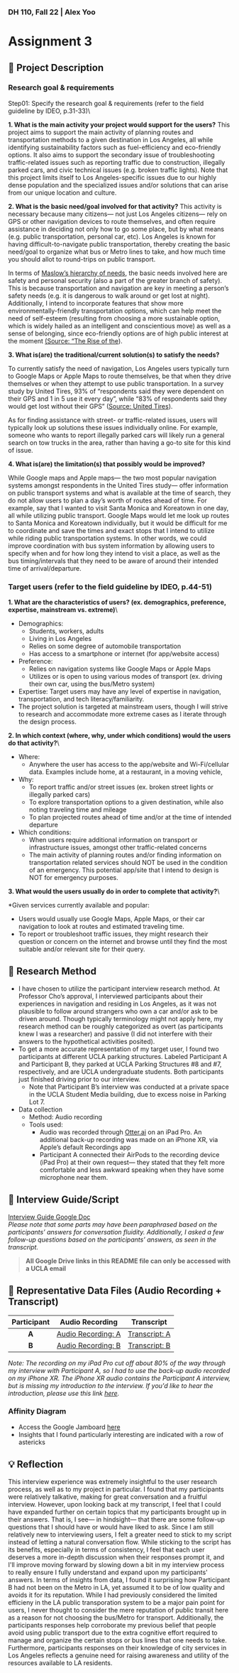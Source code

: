 ### DH 110, Fall 22 | Alex Yoo
# Assignment 3
## :small_blue_diamond: Project Description

### Research goal & requirements

Step01: Specify the research goal & requirements (refer to the field guideline by IDEO, p.31-33)\

**1. What is the main activity your project would support for the users?**
This project aims to support the main activity of planning routes and transportation methods to a given destination in Los Angeles, all while identifying sustainability factors such as fuel-efficiency and eco-friendly options. It also aims to support the secondary issue of troubleshooting traffic-related issues such as reporting traffic due to construction, illegally parked cars, and civic technical issues (e.g. broken traffic lights). Note that this project limits itself to Los Angeles-specific issues due to our highly dense population and the specialized issues and/or solutions that can arise from our unique location and culture.

**2. What is the basic need/goal involved for that activity?**
This activity is necessary because many citizens— not just Los Angeles citizens— rely on GPS or other navigation devices to route themselves, and often require assistance in deciding not only how to go some place, but by what means (e.g. public transportation, personal car, etc). Los Angeles is known for having difficult-to-navigate public transportation, thereby creating the basic need/goal to organize what bus or Metro lines to take, and how much time you should allot to round-trips on public transport.

In terms of [Maslow’s hierarchy of needs](https://en.wikipedia.org/wiki/Maslow%27s_hierarchy_of_needs), the basic needs involved here are safety and personal security (also a part of the greater branch of safety). This is because transportation and navigation are key in meeting a person’s safety needs (e.g. it is dangerous to walk around or get lost at night). Additionally, I intend to incorporate features that show more environmentally-friendly transportation options, which can help meet the need of self-esteem (resulting from choosing a more sustainable option, which is widely hailed as an intelligent and conscientious move) as well as a sense of belonging, since eco-friendly options are of high public interest at the moment [(Source: “The Rise of the](https://www.strategy-business.com/article/The-rise-of-the-eco-friendly-consumer)). 

**3. What is(are) the traditional/current solution(s) to satisfy the needs?**

To currently satisfy the need of navigation, Los Angeles users typically turn to Google Maps or Apple Maps to route themselves, be that when they drive themselves or when they attempt to use public transportation. In a survey study by United Tires, 93% of “respondents said they were dependent on their GPS and 1 in 5 use it every day”, while “83% of respondents said they would get lost without their GPS” ([Source: United Tires](https://www.utires.com/articles/where-drivers-need-gps-the-most/)).

As for finding assistance with street- or traffic-related issues, users will typically look up solutions these issues individually online. For example, someone who wants to report illegally parked cars will likely run a general search on tow trucks in the area, rather than having a go-to site for this kind of issue. 

**4. What is(are) the limitation(s) that possibly would be improved?**

While Google maps and Apple maps— the two most popular navigation systems amongst respondents in the United Tires study— offer information on public transport systems and what is available at the time of search, they do not allow users to plan a day’s worth of routes ahead of time. For example, say that I wanted to visit Santa Monica and Koreatown in one day, all while utilizing public transport. Google Maps would let me look up routes to Santa Monica and Koreatown individually, but it would be difficult for me to coordinate and save the times and exact stops that I intend to utilize while riding public transportation systems. In other words, we could improve coordination with bus system information by allowing users to specify when and for how long they intend to visit a place, as well as the bus timing/intervals that they need to be aware of around their intended time of arrival/departure. 

### Target users (refer to the field guideline by IDEO, p.44-51)

**1. What are the characteristics of users? (ex. demographics, preference, expertise, mainstream vs. extreme)**\
- Demographics:
    - Students, workers, adults
    - Living in Los Angeles
    - Relies on some degree of automobile transportation
    - Has access to a smartphone or internet (for app/website access)
- Preference:
    - Relies on navigation systems like Google Maps or Apple Maps
    - Utilizes or is open to using various modes of transport (ex. driving their own car, using the bus/Metro system)
- Expertise: Target users may have any level of expertise in navigation, transportation, and tech literacy/familiarity.
- The project solution is targeted at mainstream users, though I will strive to research and accommodate more extreme cases as I iterate through the design process.

**2. In which context (where, why, under which conditions) would the users do that activity?**\
- Where: 
    - Anywhere the user has access to the app/website and Wi-Fi/cellular data. Examples include home, at a restaurant, in a moving vehicle,
- Why: 
    - To report traffic and/or street issues (ex. broken street lights or illegally parked cars)
    - To explore transportation options to a given destination, while also noting traveling time and mileage
    - To plan projected routes ahead of time and/or at the time of intended departure
- Which conditions:
    - When users require additional information on transport or infrastructure issues, amongst other traffic-related concerns
    - The main activity of planning routes and/or finding information on transportation related services should NOT be used in the condition of an emergency. This potential app/site that I intend to design is NOT for emergency purposes. 
        
**3. What would the users usually do in order to complete that activity?**\

*Given services currently available and popular:

- Users would usually use Google Maps, Apple Maps, or their car navigation to look at routes and estimated traveling time.
- To report or troubleshoot traffic issues, they might research their question or concern on the internet and browse until they find the most suitable and/or relevant site for their query.

## :small_blue_diamond: Research Method

- I have chosen to utilize the participant interview research method. At Professor Cho’s approval, I interviewed participants about their experiences in navigation and residing in Los Angeles, as it was not plausible to follow around strangers who own a car and/or ask to be driven around. Though typically terminology might not apply here, my research method can be roughly categorized as overt (as participants knew I was a researcher) and passive (I did not interfere with their answers to the hypothetical activities posited).
- To get a more accurate representation of my target user, I found two participants at different UCLA parking structures. Labeled Participant A and Participant B, they parked at UCLA Parking Structures #8 and #7, respectively, and are UCLA undergraduate students. Both participants just finished driving prior to our interview.
    - Note that Participant B’s interview was conducted at a private space in the UCLA Student Media building, due to excess noise in Parking Lot 7.
- Data collection
    - Method: Audio recording
    - Tools used:
        - Audio was recorded through [Otter.ai](http://Otter.ai) on an iPad Pro. An additional back-up recording was made on an iPhone XR, via Apple’s default Recordings app
        - Participant A connected their AirPods to the recording device (iPad Pro) at their own request— they stated that they felt more comfortable and less awkward speaking when they have some microphone near them.

## :small_blue_diamond: Interview Guide/Script

[Interview Guide Google Doc](https://docs.google.com/document/d/1GGkm1xfr-2ujvXvhCqpXRNmkW0pxDSDwYxur1dNQg0k/edit?usp=sharing)\
*Please note that some parts may have been paraphrased based on the participants’ answers for conversation fluidity. Additionally, I asked a few follow-up questions based on the participants’ answers, as seen in the transcript.* 
> **All Google Drive links in this README file can only be accessed with a UCLA email**

## :small_blue_diamond: Representative Data Files (Audio Recording + Transcript)

| **Participant** | Audio Recording | Transcript |
| :---: | :---: | :---: | 
| **A** | [Audio Recording: A](https://drive.google.com/file/d/12yxceIeYgCJOxZqmeuVCK4mei3rtvDls/view?usp=sharing)| [Transcript: A](https://docs.google.com/document/d/1YqXKP-tXg-FReXcKMnzNH3ZKdCKbAT58pFjcpEJjfGA/edit?usp=sharing)|
| **B** | [Audio Recording: B](https://drive.google.com/file/d/1o4pWaB0OQ67CLVWJvV1ENiUGbRT43GJz/view?usp=sharing) | [Transcript: B](https://docs.google.com/document/d/1u72mR3NmdszDyK4Kv4-pobCVJxCbcxkWL9ARJwgMZek/edit?usp=sharing)|

*Note: The recording on my iPad Pro cut off about 80% of the way through my interview with Participant A, so I had to use the back-up audio recorded on my iPhone XR. The iPhone XR audio contains the Participant A interview, but is missing my introduction to the interview. If you'd like to hear the introduction, please use this link [here](https://drive.google.com/file/d/1oOYaQxQYjmVF7LnTp2HvFQqp0f7avRCk/view?usp=sharing).*

### Affinity Diagram 
- Access the Google Jamboard [here](https://jamboard.google.com/d/1WQhKhfmTVwRWVaMMKcfz-ryMCnpLUjUkdUbJ2fs6mtI/edit?usp=sharing)
- Insights that I found particularly interesting are indicated with a row of astericks


## 💡 Reflection 

This interview experience was extremely insightful to the user research process, as well as to my project in particular. I found that my participants were relatively talkative, making for great conversation and a fruitful interview. However, upon looking back at my transcript, I feel that I could have expanded further on certain topics that my participants brought up in their answers. That is, I see— in hindsight— that there are some follow-up questions that I should have or would have liked to ask. Since I am still relatively new to interviewing users, I felt a greater need to stick to my script instead of letting a natural conversation flow. While sticking to the script has its benefits, especially in terms of consistency, I feel that each user deserves a more in-depth discussion when their responses prompt it, and I'll improve moving forward by slowing down a bit in my interview process to really ensure I fully understand and expand upon my participants' answers. In terms of insights from data, I found it surprising how Participant B had not been on the Metro in LA, yet assumed it to be of low quality and avoids it for its reputation. While I had previously considered the limited efficieny in the LA public transporation system to be a major pain point for users, I never thought to consider the mere reputation of public transit here as a reason for not choosing the bus/Metro for transport. Additionally, the participants responses help corroborate my previous belief that people avoid using public transport due to the extra cognitive effort required to manage and organize the certain stops or bus lines that one needs to take. Furthermore, participants responses on their knowledge of city services in Los Angeles reflects a genuine need for raising awareness and utility of the resources available to LA residents. 
